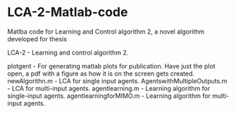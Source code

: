 # LCA-2-Matlab-code
Matlba code for Learning and Control algorithm 2, a novel algorithm developed for thesis

LCA-2 - Learning and control algorithm 2.

plotgent - For generating matlab plots for publication. Have just the plot open, a pdf with a figure as how it is on the screen gets created.
newAlgorithn.m - LCA for single input agents.
AgentswithMultipleOutputs.m - LCA for multi-input agents.
agentlearning.m - Learning algorithm for single-input agents.
agentlearningforMIMO.m - Learning algorithm for multi-input agents.
